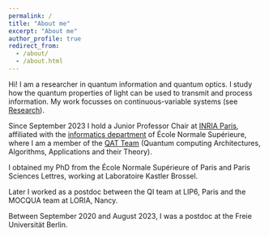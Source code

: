 ```yaml
---
permalink: /
title: "About me"
excerpt: "About me"
author_profile: true
redirect_from: 
  - /about/
  - /about.html
---
```


Hi! I am a researcher in quantum information and quantum optics. I study how the quantum properties of light can be used to transmit and process information. My work focusses on continuous-variable systems (see [Research](/research/)). 

Since September 2023 I hold a Junior Professor Chair at [INRIA Paris](https://www.inria.fr/en/inria-paris-centre), affiliated with the [informatics department](https://www.di.ens.fr/) of École Normale Supérieure, where I am a member of the [QAT Team](https://qat.inria.fr/) (Quantum computing Architectures, Algorithms, Applications and their Theory). 

I obtained my PhD from the École Normale Supérieure of Paris and Paris Sciences Lettres, working at Laboratoire Kastler Brossel.   

Later I worked as a postdoc between the QI team at LIP6, Paris and the MOCQUA team at LORIA, Nancy. 

Between September 2020 and August 2023, I was a postdoc at the  Freie Universität Berlin.  
